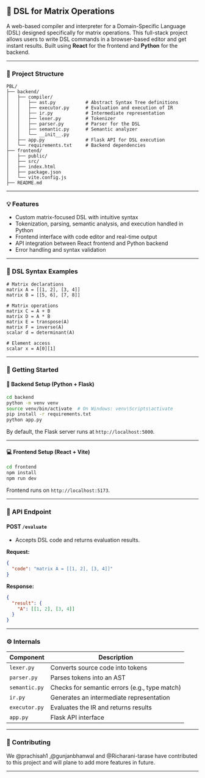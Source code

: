 ## 🧮 DSL for Matrix Operations

A web-based compiler and interpreter for a Domain-Specific Language (DSL) designed specifically for matrix operations. This full-stack project allows users to write DSL commands in a browser-based editor and get instant results. Built using **React** for the frontend and **Python** for the backend.

---

### 📁 Project Structure

```
PBL/
├── backend/
│   ├── compiler/
│   │   ├── ast.py           # Abstract Syntax Tree definitions
│   │   ├── executor.py      # Evaluation and execution of IR
│   │   ├── ir.py            # Intermediate representation
│   │   ├── lexer.py         # Tokenizer
│   │   ├── parser.py        # Parser for the DSL
│   │   ├── semantic.py      # Semantic analyzer
│   │   └── __init__.py
│   ├── app.py               # Flask API for DSL execution
│   └── requirements.txt     # Backend dependencies
├── frontend/
│   ├── public/
│   ├── src/
│   ├── index.html
│   ├── package.json
│   └── vite.config.js
├── README.md
```

---

### 💡 Features

* Custom matrix-focused DSL with intuitive syntax
* Tokenization, parsing, semantic analysis, and execution handled in Python
* Frontend interface with code editor and real-time output
* API integration between React frontend and Python backend
* Error handling and syntax validation

---

### 📜 DSL Syntax Examples

```dsl
# Matrix declarations
matrix A = [[1, 2], [3, 4]]
matrix B = [[5, 6], [7, 8]]

# Matrix operations
matrix C = A + B
matrix D = A * B
matrix E = transpose(A)
matrix F = inverse(A)
scalar d = determinant(A)

# Element access
scalar x = A[0][1]
```

---

### 🚀 Getting Started

#### 🔧 Backend Setup (Python + Flask)

```bash
cd backend
python -m venv venv
source venv/bin/activate  # On Windows: venv\Scripts\activate
pip install -r requirements.txt
python app.py
```

By default, the Flask server runs at `http://localhost:5000`.

---

#### 💻 Frontend Setup (React + Vite)

```bash
cd frontend
npm install
npm run dev
```

Frontend runs on `http://localhost:5173`.

---

### 🔌 API Endpoint

#### POST `/evaluate`

* Accepts DSL code and returns evaluation results.

**Request:**

```json
{
  "code": "matrix A = [[1, 2], [3, 4]]"
}
```

**Response:**

```json
{
  "result": {
    "A": [[1, 2], [3, 4]]
  }
}
```

---

### ⚙️ Internals

| Component     | Description                                   |
| ------------- | --------------------------------------------- |
| `lexer.py`    | Converts source code into tokens              |
| `parser.py`   | Parses tokens into an AST                     |
| `semantic.py` | Checks for semantic errors (e.g., type match) |
| `ir.py`       | Generates an intermediate representation      |
| `executor.py` | Evaluates the IR and returns results          |
| `app.py`      | Flask API interface                           |

---

<!-- ### 🌐 Live Demo

If hosted, link here. Otherwise, instructions in the usage section help users run locally.

--- -->


### 🤝 Contributing

We @prachisah1 ,@gunjanbhanwal and @Richarani-tarase
have contributed to this project and will plane to add more features in future.

---
